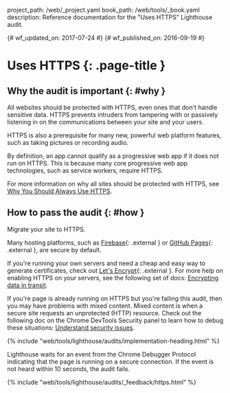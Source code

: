 project_path: /web/_project.yaml
book_path: /web/tools/_book.yaml
description: Reference documentation for the "Uses HTTPS" Lighthouse audit.

{# wf_updated_on: 2017-07-24 #}
{# wf_published_on: 2016-09-19 #}

# Uses HTTPS  {: .page-title }

## Why the audit is important {: #why }

All websites should be protected with HTTPS, even ones that don't handle
sensitive data. HTTPS prevents intruders from tampering with or passively
listening in on the communications between your site and your users.

HTTPS is also a prerequisite for many new, powerful web platform features, such
as taking pictures or recording audio.

By definition, an app cannot qualify as a progressive web app if it does not run
on HTTPS. This is because many core progressive web app technologies, such as
service workers, require HTTPS.

For more information on why all sites should be protected with HTTPS, see
[Why You Should Always Use HTTPS](/web/fundamentals/security/encrypt-in-transit/why-https).

## How to pass the audit {: #how }

Migrate your site to HTTPS.

Many hosting platforms, such as
[Firebase](https://firebase.google.com/docs/hosting/){: .external } or [GitHub
Pages](https://pages.github.com/){: .external }, are secure by default.

If you're running your own servers and need a cheap and easy way to generate
certificates, check out [Let's Encrypt](https://letsencrypt.org/){: .external }. For more help
on enabling HTTPS on your servers, see the following set of docs: [Encrypting
data in transit](/web/fundamentals/security/encrypt-in-transit/enable-https).

If you're page is already running on HTTPS but you're failing this audit, then
you may have problems with mixed content. Mixed content is when a secure site
requests an unprotected (HTTP) resource. Check out the following doc on the
Chrome DevTools Security panel to learn how to debug these situations:
[Understand security issues](/web/tools/chrome-devtools/debug/security).

{% include "web/tools/lighthouse/audits/implementation-heading.html" %}

Lighthouse waits for an event from the Chrome Debugger Protocol indicating that
the page is running on a secure connection. If the event is not heard within 10
seconds, the audit fails.


{% include "web/tools/lighthouse/audits/_feedback/https.html" %}
